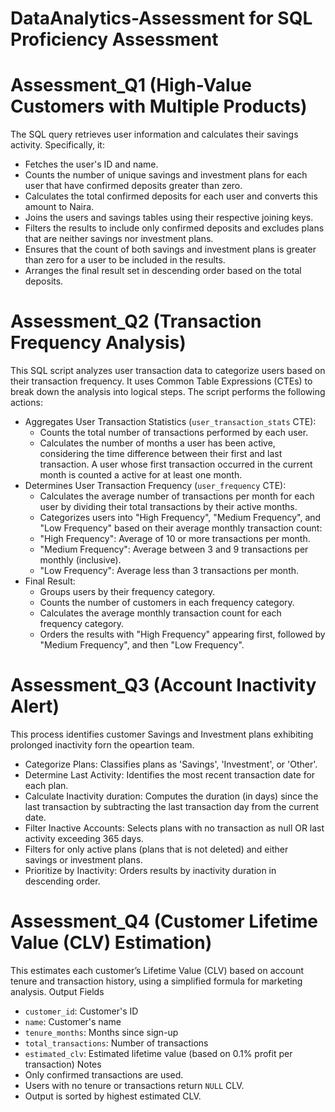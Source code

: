# DataAnalytics-Assessment for SQL Proficiency Assessment
 
# Assessment_Q1  (High-Value Customers with Multiple Products)

The SQL query retrieves user information and calculates their savings activity. Specifically, it:
- Fetches the user's ID and name.
- Counts the number of unique savings and investment plans for each user that have confirmed deposits greater than zero.
- Calculates the total confirmed deposits for each user and converts this amount to Naira.
- Joins the users and savings tables using their respective joining keys.
- Filters the results to include only confirmed deposits and excludes plans that are neither savings nor investment plans.
- Ensures that the count of both savings and investment plans is greater than zero for a user to be included in the results.
- Arranges the final result set in descending order based on the total deposits.


# Assessment_Q2 (Transaction Frequency Analysis)

This SQL script analyzes user transaction data to categorize users based on their transaction frequency. It uses Common Table Expressions (CTEs) to break down the analysis into logical steps.
The script performs the following actions:
- Aggregates User Transaction Statistics (`user_transaction_stats` CTE):
    * Counts the total number of transactions performed by each user.
    * Calculates the number of months a user has been active, considering the time difference between their first and last          transaction. A user whose first transaction occurred in the current month is counted a active for at least one month.
- Determines User Transaction Frequency (`user_frequency` CTE):
    * Calculates the average number of transactions per month for each user by dividing their total transactions by their           active months.
    * Categorizes users into "High Frequency", "Medium Frequency", and "Low Frequency" based on their average monthly               transaction count:
    * "High Frequency": Average of 10 or more transactions per month.
    * "Medium Frequency": Average between 3 and 9 transactions per monthly (inclusive).
    * "Low Frequency": Average less than 3 transactions per month.
- Final Result:
    * Groups users by their frequency category.
    * Counts the number of customers in each frequency category.
    * Calculates the average monthly transaction count for each frequency category.
    * Orders the results with "High Frequency" appearing first, followed by "Medium Frequency", and then "Low Frequency".

# Assessment_Q3 (Account Inactivity Alert)

This process identifies customer Savings and Investment plans exhibiting prolonged inactivity forn the opeartion team.
- Categorize Plans: Classifies plans as 'Savings', 'Investment', or 'Other'.
- Determine Last Activity: Identifies the most recent transaction date for each plan.
- Calculate Inactivity duration: Computes the duration (in days) since the last transaction by subtracting the last 
  transaction day from the current date.
- Filter Inactive Accounts: Selects plans with no transaction as null OR 
  last activity exceeding 365 days.
- Filters for only active plans (plans that is not deleted) and either     
  savings or investment plans.
- Prioritize by Inactivity: Orders results by inactivity duration in   
  descending order.

# Assessment_Q4 (Customer Lifetime Value (CLV) Estimation)

This estimates each customer’s Lifetime Value (CLV) based on account tenure and transaction history, using a simplified formula for marketing analysis.
Output Fields
- `customer_id`: Customer's ID  
- `name`: Customer's name  
- `tenure_months`: Months since sign-up  
- `total_transactions`: Number of transactions  
- `estimated_clv`: Estimated lifetime value (based on 0.1% profit per transaction)
 Notes
- Only confirmed transactions are used.
- Users with no tenure or transactions return `NULL` CLV.
- Output is sorted by highest estimated CLV.


